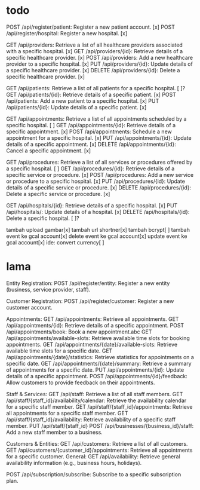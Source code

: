 # todo

POST /api/register/patient: Register a new patient account. [x]
POST /api/register/hospital: Register a new hospital. [x]

GET /api/providers: Retrieve a list of all healthcare providers associated with a specific hospital. [x]
GET /api/providers/{id}: Retrieve details of a specific healthcare provider. [x]
POST /api/providers: Add a new healthcare provider to a specific hospital. [x]
PUT /api/providers/{id}: Update details of a specific healthcare provider. [x]
DELETE /api/providers/{id}: Delete a specific healthcare provider. [x]

GET /api/patients: Retrieve a list of all patients for a specific hospital. [ ]?
GET /api/patients/{id}: Retrieve details of a specific patient. [x]
POST /api/patients: Add a new patient to a specific hospital. [x]
PUT /api/patients/{id}: Update details of a specific patient. [x]

GET /api/appointments: Retrieve a list of all appointments scheduled by a specific hospital. [ ]
GET /api/appointments/{id}: Retrieve details of a specific appointment. [x]
POST /api/appointments: Schedule a new appointment for a specific hospital. [x]
PUT /api/appointments/{id}: Update details of a specific appointment. [x]
DELETE /api/appointments/{id}: Cancel a specific appointment. [x]

GET /api/procedures: Retrieve a list of all services or procedures offered by a specific hospital. [ ]
GET /api/procedures/{id}: Retrieve details of a specific service or procedure. [x]
POST /api/procedures: Add a new service or procedure to a specific hospital. [x]
PUT /api/procedures/{id}: Update details of a specific service or procedure. [x]
DELETE /api/procedures/{id}: Delete a specific service or procedure. [x]

GET /api/hospitals/{id}: Retrieve details of a specific hospital. [x]
PUT /api/hospitals/: Update details of a hospital. [x]
DELETE /api/hospitals/{id}: Delete a specific hospital. [ ]?

tambah upload gambar[x]
tambah url shortner[x]
tambah bcrypt[ ]
tambah event ke gcal account[x]
delete event ke gcal account[x]
update event ke gcal account[x]
ide:
convert currency[ ]

# lama

Entity Registration:
POST /api/register/entity: Register a new entity (business, service provider, staff).

Customer Registration:
POST /api/register/customer: Register a new customer account.

Appointments:
GET /api/appointments: Retrieve all appointments.
GET /api/appointments/{id}: Retrieve details of a specific appointment.
POST /api/appointments/book: Book a new appointment.abc
GET /api/appointments/available-slots: Retrieve available time slots for booking appointments.
GET /api/appointments/{date}/available-slots: Retrieve available time slots for a specific date.
GET /api/appointments/{date}/statistics: Retrieve statistics for appointments on a specific date.
GET /api/appointments/{date}/summary: Retrieve a summary of appointments for a specific date.
PUT /api/appointments/{id}: Update details of a specific appointment.
POST /api/appointments/{id}/feedback: Allow customers to provide feedback on their appointments.

Staff & Services:
GET /api/staff: Retrieve a list of all staff members.
GET /api/staff/{staff_id}/availability/calendar: Retrieve the availability calendar for a specific staff member.
GET /api/staff/{staff_id}/appointments: Retrieve all appointments for a specific staff member.
GET /api/staff/{staff_id}/availability: Retrieve availability of a specific staff member.
PUT /api/staff/{staff_id}
POST /api/businesses/{business_id}/staff: Add a new staff member to a business.

Customers & Entities:
GET /api/customers: Retrieve a list of all customers.
GET /api/customers/{customer_id}/appointments: Retrieve all appointments for a specific customer.
General:
GET /api/availability: Retrieve general availability information (e.g., business hours, holidays).

POST /api/subscription/subscribe: Subscribe to a specific subscription plan.
